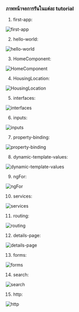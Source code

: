 ### ภาพหน้าจอการรันในแต่ละ tutorial

1. first-app:

![first-app](https://raw.githubusercontent.com/chaloemchai-beer/Image/refs/heads/main/Angular/RunAngular.png)

2. hello-world:

![hello-world](https://raw.githubusercontent.com/chaloemchai-beer/Image/refs/heads/main/Angular/hello-world.png)

3. HomeComponent:

![HomeComponent](https://raw.githubusercontent.com/chaloemchai-beer/Image/refs/heads/main/Angular/HomeComponent.png)

4. HousingLocation:

![HousingLocation](https://raw.githubusercontent.com/chaloemchai-beer/Image/refs/heads/main/Angular/HousingLocation.png)

5. interfaces:

![interfaces](https://raw.githubusercontent.com/chaloemchai-beer/Image/refs/heads/main/Angular/interfaces.png)

6. inputs:

![inputs](https://raw.githubusercontent.com/chaloemchai-beer/Image/refs/heads/main/Angular/inputs.png)

7. property-binding:

![property-binding](https://raw.githubusercontent.com/chaloemchai-beer/Image/refs/heads/main/Angular/property-binding.png)

8. dynamic-template-values:

![dynamic-template-values](https://raw.githubusercontent.com/chaloemchai-beer/Image/refs/heads/main/Angular/dynamic-template-values.png)

9. ngFor:

![ngFor](https://raw.githubusercontent.com/chaloemchai-beer/Image/refs/heads/main/Angular/ngFor.png)

10. services:

![services](https://raw.githubusercontent.com/chaloemchai-beer/Image/refs/heads/main/Angular/Face2/services.png)

11. routing:

![routing](https://raw.githubusercontent.com/chaloemchai-beer/Image/refs/heads/main/Angular/Face2/routing.png)

12. details-page:

![details-page](https://raw.githubusercontent.com/chaloemchai-beer/Image/refs/heads/main/Angular/Face2/details-page.png)

13. forms:

![forms](https://raw.githubusercontent.com/chaloemchai-beer/Image/refs/heads/main/Angular/Face2/forms.png)

14. search:

![search](https://raw.githubusercontent.com/chaloemchai-beer/Image/refs/heads/main/Angular/Face2/search.png)

15. http:

![http](https://raw.githubusercontent.com/chaloemchai-beer/Image/refs/heads/main/Angular/Face2/http.png)

